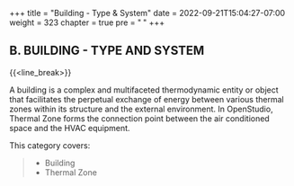 +++
title = "Building - Type & System"
date = 2022-09-21T15:04:27-07:00
weight = 323
chapter = true
pre = "<b>  </b>"
+++

## B. BUILDING - TYPE AND SYSTEM

{{<line_break>}}

A building is a complex and multifaceted thermodynamic entity or object that facilitates the perpetual exchange of energy between various thermal zones within its structure and the external environment. In OpenStudio, Thermal Zone forms the connection point between the air conditioned space and the HVAC equipment. 

This category covers: 
>- Building
>- Thermal Zone